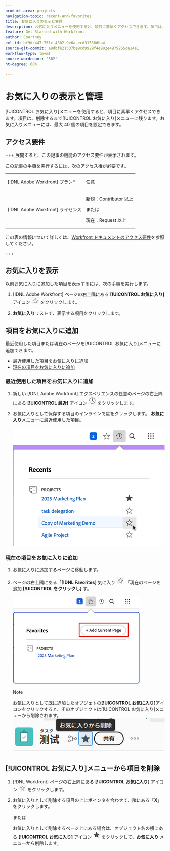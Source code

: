 ```yaml
---
product-area: projects
navigation-topic: recent-and-favorites
title: お気に入りの表示と管理
description: お気に入りメニューを使用すると、項目に素早くアクセスできます。項目は、削除するまでお気に入りメニューに残ります。お気に入りメニューには、最大 40 個の項目を設定できます。
feature: Get Started with Workfront
author: Courtney
exl-id: bf9dc447-751c-4802-9e6a-ecd31538dba4
source-git-commit: a9dbfe21337be9cd9929f4e982e4979265ca14e1
workflow-type: tm+mt
source-wordcount: '382'
ht-degree: 68%

---
```


# お気に入りの表示と管理

<!-- Audited: 5/2025 -->

[!UICONTROL お気に入り]メニューを使用すると、項目に素早くアクセスできます。項目は、削除するまで[!UICONTROL お気に入り]メニューに残ります。お気に入りメニューには、最大 40 個の項目を設定できます。

## アクセス要件

+++ 展開すると、この記事の機能のアクセス要件が表示されます。

この記事の手順を実行するには、次のアクセス権が必要です。

<table style="table-layout:auto"> 
 <col> 
 </col> 
 <col> 
 </col> 
 <tbody> 
  <tr> 
   <td role="rowheader">[!DNL Adobe Workfront] プラン*</td> 
   <td> <p>任意</p> </td> 
  </tr> 
  <tr> 
   <td role="rowheader">[!DNL Adobe Workfront] ライセンス</td> 
   <td> <p>
      <p>新規：Contributor 以上<p>
      <p>または</p>
      <p>現在：Request 以上</p> </td> 
  </tr> 
 </tbody> 
</table>

この表の情報について詳しくは、[Workfront ドキュメントのアクセス要件](/help/quicksilver/administration-and-setup/add-users/access-levels-and-object-permissions/access-level-requirements-in-documentation.md)を参照してください。

+++

## お気に入りを表示

以前お気に入りに追加した項目を表示するには、次の手順を実行します。

1. [!DNL Adobe Workfront] ページの右上隅にある **[!UICONTROL お気に入り]** アイコン ![&#x200B; お気に入りアイコン &#x200B;](assets/favorites-icon.png) をクリックします。

1. **お気に入り**&#x200B;リストで、表示する項目をクリックします。

## 項目をお気に入りに追加

最近使用した項目または現在のページを[!UICONTROL お気に入り]メニューに追加できます。

* [最近使用した項目をお気に入りに追加](#add-recent-items-as-a-favorite)
* [現在の項目をお気に入りに追加](#add-the-current-item-as-a-favorite)

### 最近使用した項目をお気に入りに追加

1. 新しい [!DNL Adobe Workfront] エクスペリエンスの任意のページの右上隅にある **[!UICONTROL 最近]** アイコン ![&#x200B; 最近アイコン &#x200B;](assets/recents-icon-40x43.png) をクリックします。
1. お気に入りとして保存する項目のインラインで星をクリックします。 **お気に入り**&#x200B;メニューに最近使用した項目。

   ![最近使用した項目をお気に入りに登録](assets/recents-section.png)

### 現在の項目をお気に入りに追加

1. お気に入りに追加するページに移動します。
1. ページの右上隅にある「**[!DNL Favorites]** 気に入り ![&#x200B; アイコンをクリックし &#x200B;](assets/favorites-icon.png) 「現在のページを追加 **[!UICONTROL をクリックし]** す。

   ![現在のページをお気に入りに追加](assets/add-current-page.png)

   >[!NOTE]
   >
   >お気に入りとして既に追加したオブジェトの&#x200B;**[!UICONTROL お気に入り]**&#x200B;アイコンをクリックすると、そのオブジェクトは[!UICONTROL お気に入り]メニューから削除されます。\
   >![&#x200B; お気に入りから削除 &#x200B;](assets/nwe-remove-from-favorites-350x52.png)

## [!UICONTROL お気に入り]メニューから項目を削除

1. [!DNL Workfront] ページの右上隅にある **[!UICONTROL お気に入り]** アイコン ![&#x200B; お気に入りアイコン &#x200B;](assets/favorites-icon.png) をクリックします。

1. お気に入りとして削除する項目の上にポインタを合わせて、隣にある「**X**」をクリックします。

   または

   お気に入りとして削除するページ上にある場合は、オブジェクト名の横にある **[!UICONTROL お気に入り]** アイコン ![&#x200B; お気に入りアイコン &#x200B;](assets/remove-favorite-icon.png) をクリックして、**お気に入り** メニューから削除します。
